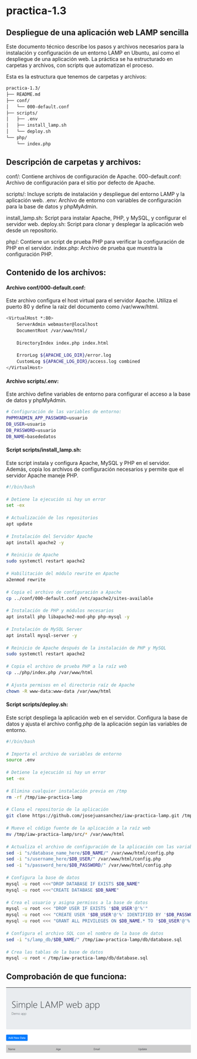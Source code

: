 # **practica-1.3**
## Despliegue de una aplicación web LAMP sencilla

Este documento técnico describe los pasos y archivos necesarios para la instalación y configuración de un entorno LAMP en Ubuntu, así como el despliegue de una aplicación web. La práctica se ha estructurado en carpetas y archivos, con scripts que automatizan el proceso.

Esta es la estructura que tenemos de carpetas y archivos:

```bash
practica-1.3/
├── README.md
├── conf/
│   └── 000-default.conf
├── scripts/
│   ├── .env
│   ├── install_lamp.sh
│   └── deploy.sh
└── php/
    └── index.php
```
## Descripción de carpetas y archivos:

conf/: Contiene archivos de configuración de Apache.
000-default.conf: Archivo de configuración para el sitio por defecto de Apache.

scripts/: Incluye scripts de instalación y despliegue del entorno LAMP y la aplicación web.
.env: Archivo de entorno con variables de configuración para la base de datos y phpMyAdmin.

install_lamp.sh: Script para instalar Apache, PHP, y MySQL, y configurar el servidor web.
deploy.sh: Script para clonar y desplegar la aplicación web desde un repositorio.

php/: Contiene un script de prueba PHP para verificar la configuración de PHP en el servidor.
index.php: Archivo de prueba que muestra la configuración PHP.

## Contenido de los archivos:

#### Archivo conf/000-default.conf:

Este archivo configura el host virtual para el servidor Apache. Utiliza el puerto 80 y define la raíz del documento como /var/www/html.

```bash
<VirtualHost *:80>
    ServerAdmin webmaster@localhost
    DocumentRoot /var/www/html/

    DirectoryIndex index.php index.html

    ErrorLog ${APACHE_LOG_DIR}/error.log
    CustomLog ${APACHE_LOG_DIR}/access.log combined
</VirtualHost>
```

#### Archivo scripts/.env:

Este archivo define variables de entorno para configurar el acceso a la base de datos y phpMyAdmin.

```bash
# Configuración de las variables de entorno:
PHPMYADMIN_APP_PASSWORD=usuario
DB_USER=usuario
DB_PASSWORD=usuario
DB_NAME=basededatos
```

#### Script scripts/install_lamp.sh:

Este script instala y configura Apache, MySQL y PHP en el servidor. Además, copia los archivos de configuración necesarios y permite que el servidor Apache maneje PHP.

```bash
#!/bin/bash

# Detiene la ejecución si hay un error
set -ex

# Actualización de los repositorios
apt update

# Instalación del Servidor Apache
apt install apache2 -y

# Reinicio de Apache
sudo systemctl restart apache2

# Habilitación del módulo rewrite en Apache
a2enmod rewrite

# Copia el archivo de configuración a Apache
cp ../conf/000-default.conf /etc/apache2/sites-available

# Instalación de PHP y módulos necesarios
apt install php libapache2-mod-php php-mysql -y

# Instalación de MySQL Server
apt install mysql-server -y

# Reinicio de Apache después de la instalación de PHP y MySQL
sudo systemctl restart apache2

# Copia el archivo de prueba PHP a la raíz web
cp ../php/index.php /var/www/html

# Ajusta permisos en el directorio raíz de Apache
chown -R www-data:www-data /var/www/html
```

#### Script scripts/deploy.sh:

Este script despliega la aplicación web en el servidor. Configura la base de datos y ajusta el archivo config.php de la aplicación según las variables de entorno.

```bash
#!/bin/bash

# Importa el archivo de variables de entorno
source .env

# Detiene la ejecución si hay un error
set -ex

# Elimina cualquier instalación previa en /tmp
rm -rf /tmp/iaw-practica-lamp

# Clona el repositorio de la aplicación
git clone https://github.com/josejuansanchez/iaw-practica-lamp.git /tmp/iaw-practica-lamp

# Mueve el código fuente de la aplicación a la raíz web
mv /tmp/iaw-practica-lamp/src/* /var/www/html

# Actualiza el archivo de configuración de la aplicación con las variables del entorno
sed -i "s/database_name_here/$DB_NAME/" /var/www/html/config.php
sed -i "s/username_here/$DB_USER/" /var/www/html/config.php
sed -i "s/password_here/$DB_PASSWORD/" /var/www/html/config.php

# Configura la base de datos
mysql -u root <<<"DROP DATABASE IF EXISTS $DB_NAME"
mysql -u root <<<"CREATE DATABASE $DB_NAME"

# Crea el usuario y asigna permisos a la base de datos
mysql -u root <<< "DROP USER IF EXISTS '$DB_USER'@'%'"
mysql -u root <<< "CREATE USER '$DB_USER'@'%' IDENTIFIED BY '$DB_PASSWORD'"
mysql -u root <<< "GRANT ALL PRIVILEGES ON $DB_NAME.* TO '$DB_USER'@'%'"

# Configura el archivo SQL con el nombre de la base de datos
sed -i "s/lamp_db/$DB_NAME/" /tmp/iaw-practica-lamp/db/database.sql

# Crea las tablas de la base de datos
mysql -u root < /tmp/iaw-practica-lamp/db/database.sql
```

## Comprobación de que funciona:

![alt text](image.png)
